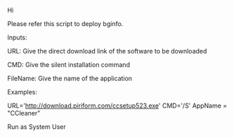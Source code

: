 Hi 

Please refer this script to deploy bginfo.

Inputs:

URL: Give the direct download link of the software to be downloaded

CMD: Give the silent installation command 

FileName: Give the name of the application

Examples:

URL='http://download.piriform.com/ccsetup523.exe'
CMD='/S'
AppName = "CCleaner"

 
Run as System User
